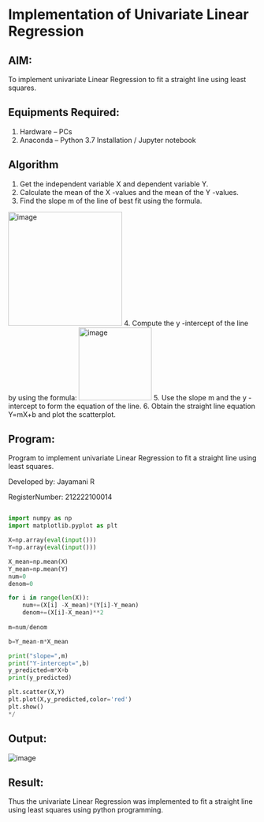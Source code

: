 # Implementation of Univariate Linear Regression
## AIM:
To implement univariate Linear Regression to fit a straight line using least squares.

## Equipments Required:
1. Hardware – PCs
2. Anaconda – Python 3.7 Installation / Jupyter notebook

## Algorithm
1. Get the independent variable X and dependent variable Y.
2. Calculate the mean of the X -values and the mean of the Y -values.
3. Find the slope m of the line of best fit using the formula. 
<img width="231" alt="image" src="https://user-images.githubusercontent.com/93026020/192078527-b3b5ee3e-992f-46c4-865b-3b7ce4ac54ad.png">
4. Compute the y -intercept of the line by using the formula:
<img width="148" alt="image" src="https://user-images.githubusercontent.com/93026020/192078545-79d70b90-7e9d-4b85-9f8b-9d7548a4c5a4.png">
5. Use the slope m and the y -intercept to form the equation of the line.
6. Obtain the straight line equation Y=mX+b and plot the scatterplot.

## Program:

Program to implement univariate Linear Regression to fit a straight line using least squares.

Developed by: Jayamani R

RegisterNumber: 212222100014 

```python

import numpy as np
import matplotlib.pyplot as plt

X=np.array(eval(input()))
Y=np.array(eval(input()))

X_mean=np.mean(X)
Y_mean=np.mean(Y)
num=0
denom=0

for i in range(len(X)):
    num+=(X[i] -X_mean)*(Y[i]-Y_mean)
    denom+=(X[i]-X_mean)**2
    
m=num/denom

b=Y_mean-m*X_mean

print("slope=",m)
print("Y-intercept=",b)
y_predicted=m*X+b
print(y_predicted)

plt.scatter(X,Y)
plt.plot(X,y_predicted,color='red')
plt.show()
*/
```

## Output:
![image](https://github.com/user-attachments/assets/75564cfe-e83d-4ed1-906f-f02c88db347a)

## Result:
Thus the univariate Linear Regression was implemented to fit a straight line using least squares using python programming.
